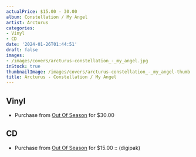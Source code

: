 ```yaml
---
actualPrice: $15.00 - 30.00
album: Constellation / My Angel
artist: Arcturus
categories:
- Vinyl
- CD
date: '2024-01-26T01:44:51'
draft: false
images:
- /images/covers/arcturus-constellation_-_my_angel.jpg
inStock: true
thumbnailImage: /images/covers/arcturus-constellation_-_my_angel-thumb.jpg
title: Arcturus - Constellation / My Angel
---
```


## Vinyl
* Purchase from [Out Of Season](https://www.outofseasonlabel.com/products/arcturus-constellation-my-angel-lim-200-w-insert) for $30.00
## CD
* Purchase from [Out Of Season](https://www.outofseasonlabel.com/products/arcturus-constellation-my-angel-cd-digipak) for $15.00 :: (digipak)
